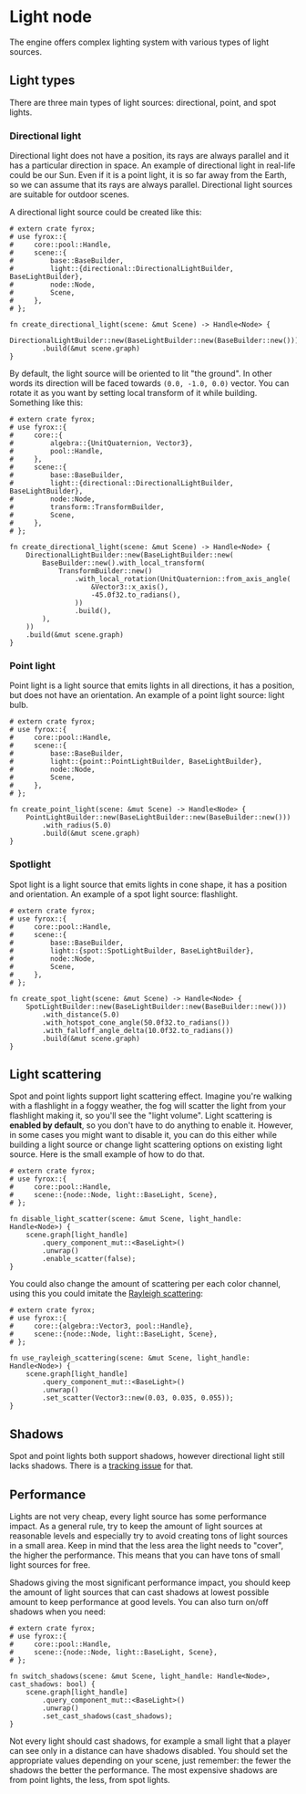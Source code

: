 # Light node

The engine offers complex lighting system with various types of light sources. 

## Light types

There are three main types of light sources: directional, point, and spot lights.

### Directional light

Directional light does not have a position, its rays are always parallel and it has a particular direction in space.
An example of directional light in real-life could be our Sun. Even if it is a point light, it is so far away from
the Earth, so we can assume that its rays are always parallel. Directional light sources are suitable for outdoor 
scenes.

A directional light source could be created like this:

```rust,no_run
# extern crate fyrox;
# use fyrox::{
#     core::pool::Handle,
#     scene::{
#         base::BaseBuilder,
#         light::{directional::DirectionalLightBuilder, BaseLightBuilder},
#         node::Node,
#         Scene,
#     },
# };

fn create_directional_light(scene: &mut Scene) -> Handle<Node> {
    DirectionalLightBuilder::new(BaseLightBuilder::new(BaseBuilder::new()))
        .build(&mut scene.graph)
}
```

By default, the light source will be oriented to lit "the ground". In other words its direction will be faced towards
`(0.0, -1.0, 0.0)` vector. You can rotate it as you want by setting local transform of it while building. Something
like this:

```rust,no_run
# extern crate fyrox;
# use fyrox::{
#     core::{
#         algebra::{UnitQuaternion, Vector3},
#         pool::Handle,
#     },
#     scene::{
#         base::BaseBuilder,
#         light::{directional::DirectionalLightBuilder, BaseLightBuilder},
#         node::Node,
#         transform::TransformBuilder,
#         Scene,
#     },
# };

fn create_directional_light(scene: &mut Scene) -> Handle<Node> {
    DirectionalLightBuilder::new(BaseLightBuilder::new(
        BaseBuilder::new().with_local_transform(
            TransformBuilder::new()
                .with_local_rotation(UnitQuaternion::from_axis_angle(
                    &Vector3::x_axis(),
                    -45.0f32.to_radians(),
                ))
                .build(),
        ),
    ))
    .build(&mut scene.graph)
}
```

### Point light

Point light is a light source that emits lights in all directions, it has a position, but does not have an orientation.
An example of a point light source: light bulb. 

```rust,no_run
# extern crate fyrox;
# use fyrox::{
#     core::pool::Handle,
#     scene::{
#         base::BaseBuilder,
#         light::{point::PointLightBuilder, BaseLightBuilder},
#         node::Node,
#         Scene,
#     },
# };

fn create_point_light(scene: &mut Scene) -> Handle<Node> {
    PointLightBuilder::new(BaseLightBuilder::new(BaseBuilder::new()))
        .with_radius(5.0)
        .build(&mut scene.graph)
}
```

### Spotlight

Spot light is a light source that emits lights in cone shape, it has a position and orientation. An example of 
a spot light source: flashlight.

```rust,no_run
# extern crate fyrox;
# use fyrox::{
#     core::pool::Handle,
#     scene::{
#         base::BaseBuilder,
#         light::{spot::SpotLightBuilder, BaseLightBuilder},
#         node::Node,
#         Scene,
#     },
# };

fn create_spot_light(scene: &mut Scene) -> Handle<Node> {
    SpotLightBuilder::new(BaseLightBuilder::new(BaseBuilder::new()))
        .with_distance(5.0)
        .with_hotspot_cone_angle(50.0f32.to_radians())
        .with_falloff_angle_delta(10.0f32.to_radians())
        .build(&mut scene.graph)
}
```

## Light scattering

Spot and point lights support light scattering effect. Imagine you're walking with a flashlight in a foggy weather,
the fog will scatter the light from your flashlight making it, so you'll see the "light volume". Light scattering is
**enabled by default**, so you don't have to do anything to enable it. However, in some cases you might want to disable 
it, you can do this either while building a light source or change light scattering options on existing light source.
Here is the small example of how to do that.

```rust,no_run
# extern crate fyrox;
# use fyrox::{
#     core::pool::Handle,
#     scene::{node::Node, light::BaseLight, Scene},
# };

fn disable_light_scatter(scene: &mut Scene, light_handle: Handle<Node>) {
    scene.graph[light_handle]
        .query_component_mut::<BaseLight>()
        .unwrap()
        .enable_scatter(false);
}
```

You could also change the amount of scattering per each color channel, using this you could imitate the 
[Rayleigh scattering](https://en.wikipedia.org/wiki/Rayleigh_scattering):

```rust,no_run
# extern crate fyrox;
# use fyrox::{
#     core::{algebra::Vector3, pool::Handle},
#     scene::{node::Node, light::BaseLight, Scene},
# };

fn use_rayleigh_scattering(scene: &mut Scene, light_handle: Handle<Node>) {
    scene.graph[light_handle]
        .query_component_mut::<BaseLight>()
        .unwrap()
        .set_scatter(Vector3::new(0.03, 0.035, 0.055));
}
```

## Shadows

Spot and point lights both support shadows, however directional light still lacks shadows. There is a
[tracking issue](https://github.com/FyroxEngine/Fyrox/issues/220) for that.

## Performance

Lights are not very cheap, every light source has some performance impact. As a general rule, try to keep the amount
of light sources at reasonable levels and especially try to avoid creating tons of light sources in a small area.
Keep in mind that the less area the light needs to "cover", the higher the performance. This means that you can have
tons of small light sources for free.

Shadows giving the most significant performance impact, you should keep the amount of light sources that can cast
shadows at lowest possible amount to keep performance at good levels. You can also turn on/off shadows when you 
need:

```rust,no_run
# extern crate fyrox;
# use fyrox::{
#     core::pool::Handle,
#     scene::{node::Node, light::BaseLight, Scene},
# };

fn switch_shadows(scene: &mut Scene, light_handle: Handle<Node>, cast_shadows: bool) {
    scene.graph[light_handle]
        .query_component_mut::<BaseLight>()
        .unwrap()
        .set_cast_shadows(cast_shadows);
}
```

Not every light should cast shadows, for example a small light that a player can see only in a distance can have
shadows disabled. You should set the appropriate values depending on your scene, just remember: the fewer the shadows
the better the performance. The most expensive shadows are from point lights, the less, from spot lights.